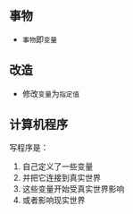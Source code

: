 
## 事物

- `事物`即`变量`

## 改造

- 修改`变量`为`指定值`

## 计算机程序

写程序是：
1. 自己定义了一些变量
2. 并把它连接到真实世界
3. 这些变量开始受真实世界影响
4. 或者影响现实世界

